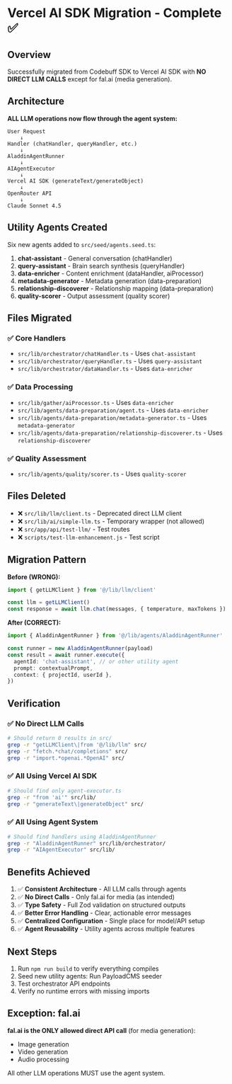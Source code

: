 # Vercel AI SDK Migration - Complete ✅

## Overview

Successfully migrated from Codebuff SDK to Vercel AI SDK with **NO DIRECT LLM CALLS** except for fal.ai (media generation).

## Architecture

**ALL LLM operations now flow through the agent system:**

```
User Request
    ↓
Handler (chatHandler, queryHandler, etc.)
    ↓
AladdinAgentRunner
    ↓
AIAgentExecutor
    ↓
Vercel AI SDK (generateText/generateObject)
    ↓
OpenRouter API
    ↓
Claude Sonnet 4.5
```

## Utility Agents Created

Six new agents added to `src/seed/agents.seed.ts`:

1. **chat-assistant** - General conversation (chatHandler)
2. **query-assistant** - Brain search synthesis (queryHandler)
3. **data-enricher** - Content enrichment (dataHandler, aiProcessor)
4. **metadata-generator** - Metadata generation (data-preparation)
5. **relationship-discoverer** - Relationship mapping (data-preparation)
6. **quality-scorer** - Output assessment (quality scorer)

## Files Migrated

### ✅ Core Handlers
- `src/lib/orchestrator/chatHandler.ts` - Uses `chat-assistant`
- `src/lib/orchestrator/queryHandler.ts` - Uses `query-assistant`
- `src/lib/orchestrator/dataHandler.ts` - Uses `data-enricher`

### ✅ Data Processing
- `src/lib/gather/aiProcessor.ts` - Uses `data-enricher`
- `src/lib/agents/data-preparation/agent.ts` - Uses `data-enricher`
- `src/lib/agents/data-preparation/metadata-generator.ts` - Uses `metadata-generator`
- `src/lib/agents/data-preparation/relationship-discoverer.ts` - Uses `relationship-discoverer`

### ✅ Quality Assessment
- `src/lib/agents/quality/scorer.ts` - Uses `quality-scorer`

## Files Deleted

- ❌ `src/lib/llm/client.ts` - Deprecated direct LLM client
- ❌ `src/lib/ai/simple-llm.ts` - Temporary wrapper (not allowed)
- ❌ `src/app/api/test-llm/` - Test routes
- ❌ `scripts/test-llm-enhancement.js` - Test script

## Migration Pattern

**Before (WRONG):**
```typescript
import { getLLMClient } from '@/lib/llm/client'

const llm = getLLMClient()
const response = await llm.chat(messages, { temperature, maxTokens })
```

**After (CORRECT):**
```typescript
import { AladdinAgentRunner } from '@/lib/agents/AladdinAgentRunner'

const runner = new AladdinAgentRunner(payload)
const result = await runner.execute({
  agentId: 'chat-assistant', // or other utility agent
  prompt: contextualPrompt,
  context: { projectId, userId },
})
```

## Verification

### ✅ No Direct LLM Calls
```bash
# Should return 0 results in src/
grep -r "getLLMClient\|from '@/lib/llm" src/
grep -r "fetch.*chat/completions" src/
grep -r "import.*openai.*OpenAI" src/
```

### ✅ All Using Vercel AI SDK
```bash
# Should find only agent-executor.ts
grep -r "from 'ai'" src/lib/
grep -r "generateText\|generateObject" src/
```

### ✅ All Using Agent System
```bash
# Should find handlers using AladdinAgentRunner
grep -r "AladdinAgentRunner" src/lib/orchestrator/
grep -r "AIAgentExecutor" src/lib/
```

## Benefits Achieved

1. ✅ **Consistent Architecture** - All LLM calls through agents
2. ✅ **No Direct Calls** - Only fal.ai for media (as intended)
3. ✅ **Type Safety** - Full Zod validation on structured outputs
4. ✅ **Better Error Handling** - Clear, actionable error messages
5. ✅ **Centralized Configuration** - Single place for model/API setup
6. ✅ **Agent Reusability** - Utility agents across multiple features

## Next Steps

1. Run `npm run build` to verify everything compiles
2. Seed new utility agents: Run PayloadCMS seeder
3. Test orchestrator API endpoints
4. Verify no runtime errors with missing imports

## Exception: fal.ai

**fal.ai is the ONLY allowed direct API call** (for media generation):
- Image generation
- Video generation
- Audio processing

All other LLM operations MUST use the agent system.
